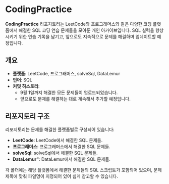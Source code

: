 # CodingPractice

**CodingPractice** 리포지토리는 LeetCode와 프로그래머스와 같은 다양한 코딩 플랫폼에서 해결한 SQL 코딩 연습 문제들을 모아둔 개인 아카이브입니다. SQL 실력을 향상시키기 위한 연습 기록을 남기고, 앞으로도 지속적으로 문제를 해결하며 업데이트할 예정입니다.

## 개요

- **플랫폼**: LeetCode, 프로그래머스, solveSql, DataLemur
- **언어**: SQL
- **커밋 히스토리**:
  - 9월 1일까지 해결한 모든 문제들이 업로드되었습니다.
  - 앞으로도 문제를 해결하는 대로 계속해서 추가할 예정입니다.

## 리포지토리 구조

리포지토리는 문제를 해결한 플랫폼별로 구성되어 있습니다:

- **LeetCode**: LeetCode에서 해결한 SQL 문제들.
- **프로그래머스**: 프로그래머스에서 해결한 SQL 문제들.
- **solveSql**: solveSql에서 해결한 SQL 문제들.
- **DataLemur"**: DataLemur에서 해결한 SQL 문제들.

각 폴더에는 해당 플랫폼에서 해결한 문제들의 SQL 스크립트가 포함되어 있으며, 문제 제목에 맞춰 파일명이 지정되어 있어 쉽게 참고할 수 있습니다.

